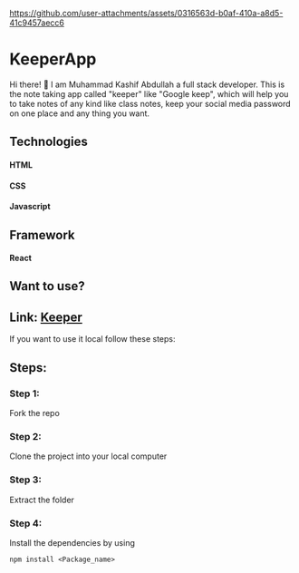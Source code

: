 

https://github.com/user-attachments/assets/0316563d-b0af-410a-a8d5-41c9457aecc6

# KeeperApp
Hi there! 👋 I am Muhammad Kashif Abdullah a full stack developer. This is the note taking app called "keeper" like "Google keep", which will help you to take notes of any kind like class notes, keep your social media password on one place and any thing you want. 

## Technologies
#### HTML
#### CSS
#### Javascript

## Framework
#### React

## Want to use?
## Link: [Keeper](https://lf762q.csb.app/)

If you want to use it local follow these steps:

## Steps:

### Step 1:
Fork the repo

### Step 2:
Clone the project into your local computer

### Step 3:
Extract the folder

### Step 4:
Install the dependencies by using 
```
npm install <Package_name>
``` 
